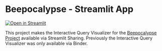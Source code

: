 # Beepocalypse - Streamlit App

[![Open in Streamlit](https://static.streamlit.io/badges/streamlit_badge_black_white.svg)](https://share.streamlit.io/jenna-jordan/beepocalypse_streamlit/main/app.py)

This project makes the Interactive Query Visualizer for the [Beepocalypse Project](https://github.com/jenna-jordan/beepocalypse) available via Streamlit Sharing. Previously the Interactive Query Visualizer was only available via Binder.
